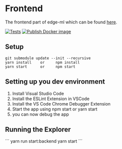 # Frontend
The frontend part of edge-ml which can be found [here](https://github.com/edge-ml/).

[![Tests](https://github.com/edge-ml/frontend/actions/workflows/tests.yml/badge.svg)](https://github.com/edge-ml/frontend/actions/workflows/tests.yml)
[![Publish Docker image](https://github.com/edge-ml/frontend/actions/workflows/publishDocker.yml/badge.svg)](https://github.com/edge-ml/frontend/actions/workflows/publishDocker.yml)

## Setup
```
git submodule update --init --recursive
yarn install    or     npm install
yarn start      or     npm start
```

## Setting up you dev environment
1. Install Visual Studio Code
2. Install the ESLint Extension in VSCode
3. Install the  VS Code Chrome Debugger Extension
4. Start the app using npm start or yarn start
5. you can now debug the app

## Running the Explorer
´´´
yarn run start:backend
yarn start
´´´
